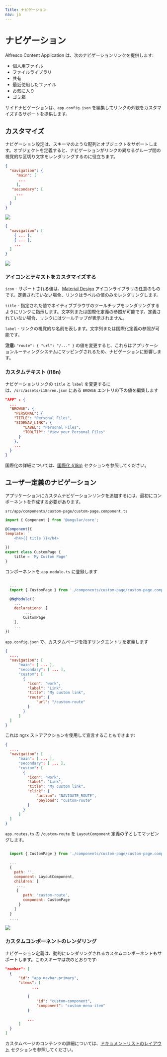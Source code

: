 ```yaml
---
Title: ナビゲーション
nav: ja
---
```


# ナビゲーション

 Alfresco Content Application は、次のナビゲーションリンクを提供します:

- 個人用ファイル
- ファイルライブラリ
- 共有
- 最近使用したファイル
- お気に入り
- ゴミ箱

サイドナビゲーションは、`app.config.json` を編集してリンクの外観をカスタマイズするサポートを提供します。

## カスタマイズ

ナビゲーション設定は、スキーマのような配列とオブジェクトをサポートします。オブジェクトを定義すると、ナビゲーションがリンクの異なるグループ間の視覚的な区切り文字をレンダリングするのに役立ちます。

```json
{
  "navigation": {
     "main": [
      ...
     ],
   "secondary": [
     ...
    ]
  }
}
```

![](../images/navigation-01.png)

```json
{
  "navigation": [
    { ... },
    { ... },
    ...
  ]
}
```

![](../images/navigation-02.png)

### アイコンとテキストをカスタマイズする

`icon` -  サポートされる値は、[Material Design](https://material.io/icons) アイコンライブラリの任意のものです。定義されていない場合、リンクはラベルの値のみをレンダリングします。

`title` - 指定された値でネイティブブラウザのツールチップをレンダリングするようにリンクに指示します。文字列または国際化定義の参照が可能です。定義されていない場合、リンクにはツールチップが表示されません。

`label` - リンクの視覚的な名前を表します。文字列または国際化定義の参照が可能です。

**注意:** ` "route": { "url": "/..." } ` の値を変更すると、これらはアプリケーションルーティングシステムにマッピングされるため、ナビゲーションに影響します。

### カスタムテキスト (i18n)

ナビゲーションリンクの `title` と `label` を変更するには、`/src/assets/i18n/en.json` にある `BROWSE` エントリの下の値を編集します

```json
"APP" : {
  ...
  "BROWSE": {
    "PERSONAL": {
    "TITLE": "Personal Files",
    "SIDENAV_LINK": {
        "LABEL": "Personal Files",
        "TOOLTIP": "View your Personal Files"
      }
    },
    ...
  }
}
```

国際化の詳細については、[国際化 (i18n)](/ja/getting-started/internationalization) セクションを参照してください。

## ユーザー定義のナビゲーション

アプリケーションにカスタムナビゲーションリンクを追加するには、最初にコンポーネントを作成する必要があります。

`src/app/components/custom-page/custom-page.component.ts`

```js
import { Component } from '@angular/core';

@Component({
template: `
    <h4>{{ title }}</h4>
    `
})
export class CustomPage {
    title = 'My Custom Page'
}
```

コンポーネントを ```app.module.ts``` に登録します

```javascript

  ...
  import { CustomPage } from './components/custom-page/custom-page.component';

  @NgModule({
    ...
    declarations: [
        ...,
        CustomPage
    ],
    ...
})

```

`app.config.json` で、カスタムページを指すリンクエントリを定義します

```json
{
  ...,
  "navigation": [
      "main": [ ... ],
      "secondary": [ ... ],
      "custom": [
        {
          "icon": "work",
          "label": "Link",
          "title": "My custom link",
          "route": {
              "url": "/custom-route"
          }
        }
      ]
  ]
}

```

これは ngrx ストアアクションを使用して宣言することもできます:

```json
{
  ...,
  "navigation": [
      "main": [ ... ],
      "secondary": [ ... ],
      "custom": [
        {
          "icon": "work",
          "label": "Link",
          "title": "My custom link",
          "click": {
              "action": "NAVIGATE_ROUTE",
              "payload": "custom-route"
          }
        }
      ]
  ]
}

```

`app.routes.ts` の `/custom-route` を `LayoutComponent` 定義の子としてマッピングします。

```js

  import { CustomPage } from './components/custom-page/custom-page.component.ts';

  ...
  {
    path: '',
    component: LayoutComponent,
    children: [
     ...,
     {
        path: 'custom-route',
        component: CustomPage
      }
    ]
  }
  ...,

```

![](../images/navigation-03.png)

### カスタムコンポーネントのレンダリング

ナビゲーション定義は、動的にレンダリングされるカスタムコンポーネントもサポートします。このスキーマは次のとおりです:

```json
"navbar": [
  {
      "id": "app.navbar.primary",
      "items": [
            ...

          {
              "id": "custom-component",
              "component": "custom-menu-item"
          }

          ...
      ]
  }
]
```

カスタムページのコンテンツの詳細については、[ドキュメントリストのレイアウト](/ja/features/document-list-layout) セクションを参照してください。
